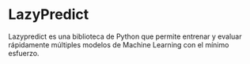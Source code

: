 # LazyPredict
Lazypredict es una biblioteca de Python que permite entrenar y evaluar rápidamente múltiples modelos de Machine Learning con el mínimo esfuerzo.
